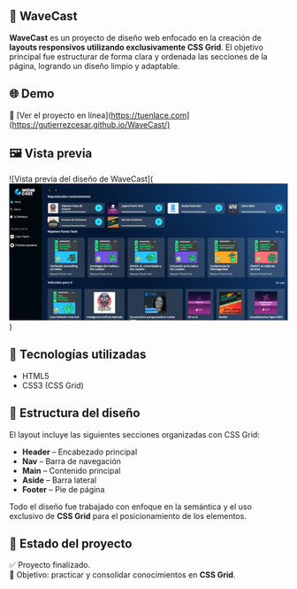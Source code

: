 ## 🐾 WaveCast

**WaveCast** es un proyecto de diseño web enfocado en la creación de **layouts responsivos utilizando exclusivamente CSS Grid**. El objetivo principal fue estructurar de forma clara y ordenada las secciones de la página, logrando un diseño limpio y adaptable.

## 🌐 Demo

🔗 [Ver el proyecto en línea](https://tuenlace.com](https://gutierrezcesar.github.io/WaveCast/) 

## 🖼️ Vista previa

![Vista previa del diseño de WaveCast](![alt text](image.png)) 

## 🧱 Tecnologías utilizadas

- HTML5
- CSS3 (CSS Grid)

## 📐 Estructura del diseño

El layout incluye las siguientes secciones organizadas con CSS Grid:

- **Header** – Encabezado principal
- **Nav** – Barra de navegación
- **Main** – Contenido principal
- **Aside** – Barra lateral
- **Footer** – Pie de página

Todo el diseño fue trabajado con enfoque en la semántica y el uso exclusivo de **CSS Grid** para el posicionamiento de los elementos.

## 🚀 Estado del proyecto

✅ Proyecto finalizado.  
🎯 Objetivo: practicar y consolidar conocimientos en **CSS Grid**.
